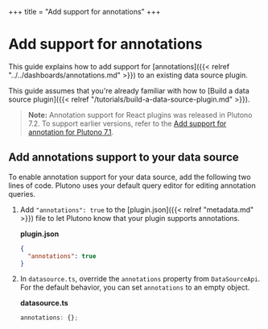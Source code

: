+++
title = "Add support for annotations"
+++

# Add support for annotations

This guide explains how to add support for [annotations]({{< relref "../../dashboards/annotations.md" >}}) to an existing data source plugin.

This guide assumes that you're already familiar with how to [Build a data source plugin]({{< relref "/tutorials/build-a-data-source-plugin.md" >}}).

> **Note:** Annotation support for React plugins was released in Plutono 7.2. To support earlier versions, refer to the [Add support for annotation for Plutono 7.1](https://grafana.com/docs/grafana/v7.1/developers/plugins/add-support-for-annotations/).

## Add annotations support to your data source

To enable annotation support for your data source, add the following two lines of code. Plutono uses your default query editor for editing annotation queries.

1. Add `"annotations": true` to the [plugin.json]({{< relref "metadata.md" >}}) file to let Plutono know that your plugin supports annotations.

   **plugin.json**

   ```json
   {
     "annotations": true
   }
   ```

2. In `datasource.ts`, override the `annotations` property from `DataSourceApi`. For the default behavior, you can set `annotations` to an empty object.

   **datasource.ts**

   ```ts
   annotations: {};
   ```
